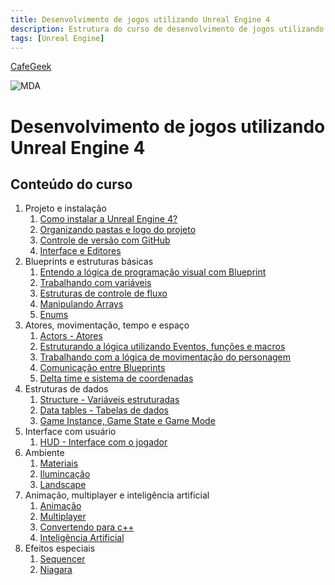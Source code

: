 ```yaml
---
title: Desenvolvimento de jogos utilizando Unreal Engine 4
description: Estrutura do curso de desenvolvimento de jogos utilizando Unreal Engine 4
tags: [Unreal Engine]
---
```


[CafeGeek](https://myerco.github.io/unreal-engine)

![MDA](https://myerco.github.io/unreal-engine/imagens/cafegeek_small.png)
# Desenvolvimento de jogos utilizando Unreal Engine 4

## Conteúdo do curso
<a name="1"></a>
1. Projeto e instalação
    1. [Como instalar a Unreal Engine 4?](https://myerco.github.io/unreal-engine/ue4_blueprint/como_instalar_o_unreal_engine.html)
    1. [Organizando pastas e logo do projeto](https://myerco.github.io/unreal-engine/ue4_blueprint/organizando_pastas_e_logo.html)
    1. [Controle de versão com GitHub](https://myerco.github.io/unreal-engine/ue4_blueprint/controle_de_versao_github.html)
    1. [Interface e Editores](ue4_blueprint/interface.html)  
1. Blueprints e estruturas básicas
    1. [Entendo a lógica de programação visual com Blueprint](https://myerco.github.io/unreal-engine/ue4_blueprint/entendo_blueprint.html)
    1. [Trabalhando com variáveis](https://myerco.github.io/unreal-engine/ue4_blueprint/trabalhando_com_variaveis.html)  
    1. [Estruturas de controle de fluxo](https://myerco.github.io/unreal-engine/ue4_blueprint/estruturas_de_controle_de_fluxo.html)
    1. [Manipulando Arrays](https://myerco.github.io/unreal-engine/ue4_blueprint/manipulando_array.html)  
    1. [Enums](https://myerco.github.io/unreal-engine/ue4_blueprint/enum.html)    
1. Atores, movimentação, tempo e espaço
    1. [Actors - Atores](https://myerco.github.io/unreal-engine/ue4_blueprint/actor_atores.html)
    1. [Estruturando a lógica utilizando Eventos, funções e macros](https://myerco.github.io/unreal-engine/ue4_blueprint/estruturando_logica_utilizando_eventos_funcoes_macros.html)  
    1. [Trabalhando com a lógica de movimentação do personagem](https://myerco.github.io/unreal-engine/ue4_blueprint/trabalhando_com_logica_movimentacao_de_personagem.html)    
    1. [Comunicação entre Blueprints](https://myerco.github.io/unreal-engine/ue4_blueprint/comunicacao.html)    
    1. [Delta time e sistema de coordenadas](https://myerco.github.io/unreal-engine/ue4_blueprint/deltatime_sistema_coordenadas.html)  
1. Estruturas de dados
    1. [Structure - Variáveis estruturadas](https://myerco.github.io/unreal-engine/ue4_blueprint/structure_variaveis_estruturadas.html)  
    1. [Data tables - Tabelas de dados](https://myerco.github.io/unreal-engine/ue4_blueprint/datatables.html)
    1. [Game Instance, Game State e Game Mode](https://myerco.github.io/unreal-engine/ue4_blueprint/gameinstance_state_mode.html)
1. Interface com usuário
    1. [HUD - Interface com o jogador](https://myerco.github.io/unreal-engine/ue4_blueprint/hud_interface.html)
1. Ambiente
    1. [Materiais](https://myerco.github.io/unreal-engine/materiais.html)
    1. [Ilumincação](https://myerco.github.io/unreal-engine/iluminacao.html)
    1. [Landscape](https://myerco.github.io/unreal-engine/Landscape.html)  
1. Animação, multiplayer e inteligência artificial
    1. [Animação](https://myerco.github.io/unreal-engine/ue4_blueprint/animacao.html)
    1. [Multiplayer](https://myerco.github.io/unreal-engine/ue4_blueprint/multiplayer.html)
    1. [Convertendo para c++](https://myerco.github.io/unreal-engine/ue4_blueprint/convertendo.html)
    1. [Inteligência Artificial](https://myerco.github.io/unreal-engine/ue4_blueprint/inteligenciaartificial.html)
1. Efeitos especiais
    1. [Sequencer](https://myerco.github.io/unreal-engine/sequencer.html)
    1. [Niagara](https://myerco.github.io/unreal-engine/ue4_blueprint/niagara.html)
